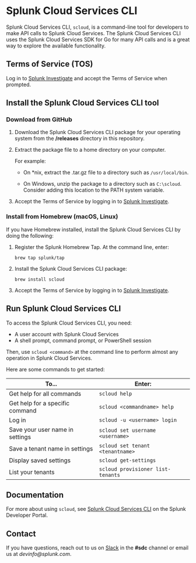 # Splunk Cloud Services CLI

Splunk Cloud Services CLI, `scloud`, is a command-line tool for developers to make API calls to Splunk Cloud Services. The Splunk Cloud Services CLI uses the Splunk Cloud Services SDK for Go for many API calls and is a great way to explore the available functionality.

## Terms of Service (TOS)

Log in to [Splunk Investigate](https://si.scp.splunk.com/) and accept the Terms of Service when prompted.

## Install the Splunk Cloud Services CLI tool

### Download from GitHub

1. Download the Splunk Cloud Services CLI package for your operating system from the **/releases** directory in this repository.

2. Extract the package file to a home directory on your computer. 

    For example: 

    - On *nix, extract the .tar.gz file to a directory such as `/usr/local/bin`. 

    - On Windows, unzip the package to a directory such as `C:\scloud`. Consider adding this location to the PATH system variable.

3. Accept the Terms of Service by logging in to [Splunk Investigate](https://si.scp.splunk.com/).


### Install from Homebrew (macOS, Linux)

If you have Homebrew installed, install the Splunk Cloud Services CLI by doing the following: 

1. Register the Splunk Homebrew Tap. At the command line, enter: 

   ```
   brew tap splunk/tap
   ```

2. Install the Splunk Cloud Services CLI package: 

   ```
   brew install scloud
   ```

3. Accept the Terms of Service by logging in to [Splunk Investigate](https://si.scp.splunk.com/).


## Run Splunk Cloud Services CLI

To access the Splunk Cloud Services CLI, you need: 
* A user account with Splunk Cloud Services
* A shell prompt, command prompt, or PowerShell session

Then, use `scloud <command>` at the command line to perform almost any operation in Splunk Cloud Services.

Here are some commands to get started: 

| To...                            | Enter:                               |
|----------------------------------|--------------------------------------|
| Get help for all commands        | `scloud help`                        |
| Get help for a specific command  | `scloud <commandname> help`          |
| Log in                           | `scloud -u <username> login`         |
| Save your user name in settings  | `scloud set username <username>`     |
| Save a tenant name in settings   | `scloud set tenant <tenantname>`     |
| Display saved settings           | `scloud get-settings`                |
| List your tenants                | `scloud provisioner list-tenants`    |

## Documentation
For more about using `scloud`, see [Splunk Cloud Services CLI](https://dev.splunk.com/scs/docs/overview/tools/tools_scloud) on the Splunk Developer Portal.

## Contact
If you have questions, reach out to us on [Slack](https://splunkdevplatform.slack.com) in the **#sdc** channel or email us at _devinfo@splunk.com_.
